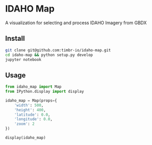 # IDAHO Map 

A visualization for selecting and process IDAHO Imagery from GBDX 

## Install 

```bash
git clone git@github.com:timbr-io/idaho-map.git
cd idaho-map && python setup.py develop
jupyter notebook
```

## Usage 

```python 
from idaho_map import Map
from IPython.display import display

idaho_map = Map(props={
    'width': 500, 
    'height': 400,
    'latitude': 0.0,
    'longitude': 0.0,
    'zoom': 2
})

display(idaho_map)
```

